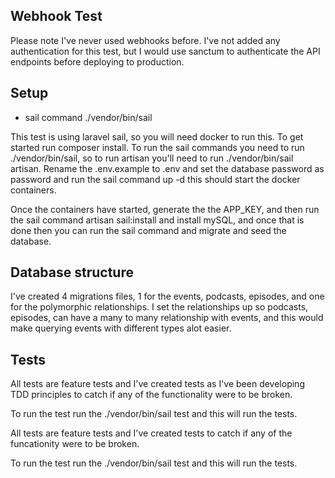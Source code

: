 ## Webhook Test

Please note I've never used webhooks before. I've not added any authentication for this test, but I would use sanctum to authenticate the API endpoints before deploying to production.  

## Setup

- sail command 
./vendor/bin/sail

This test is using laravel sail, so you will need docker to run this. To get started run composer install. To run the sail commands you need to run 
./vendor/bin/sail, so to run artisan you'll need to run ./vendor/bin/sail artisan. Rename the .env.example to .env and set the database password as password and run the sail command up -d this should start the docker containers. 

Once the containers have started, generate the the APP_KEY, and then run the sail command artisan sail:install and install mySQL, and once that is done then you can run the sail command and migrate and seed the database. 

## Database structure

I've created 4 migrations files, 1 for the events, podcasts, episodes, and one for the polymorphic relationships. I set the relationships up so podcasts, episodes, can have a many to many relationship with events, and this would make querying events with different types alot easier. 

## Tests

All tests are feature tests and I've created tests as I've been developing TDD principles to catch if any of the functionality were to be broken. 

To run the test run the ./vendor/bin/sail test and this will run the tests. 

All tests are feature tests and I've created tests to catch if any of the funcationity were to be broken. 

To run the test run the ./vendor/bin/sail test and this will run the tests. 
